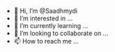 - 👋 Hi, I’m @Saadhmydi
- 👀 I’m interested in ...
- 🌱 I’m currently learning ...
- 💞️ I’m looking to collaborate on ...
- 📫 How to reach me ...

<!---
Saadhmydi/Saadhmydi is a ✨ special ✨ repository because its `README.md` (this file) appears on your GitHub profile.
You can click the Preview link to take a look at your changes.
--->
